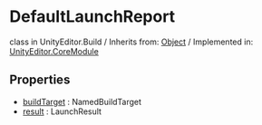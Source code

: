 # DefaultLaunchReport
class in UnityEditor.Build
 / Inherits from: <a href="https://docs.unity3d.com/6000.1/Documentation/ScriptReference/Object.html">Object</a> / Implemented in: <a href="https://docs.unity3d.com/6000.1/Documentation/ScriptReference/UnityEditor.CoreModule.html">UnityEditor.CoreModule</a>

## Properties
- <a href="https://docs.unity3d.com/6000.1/Documentation/ScriptReference/DefaultLaunchReport-buildTarget.html">buildTarget</a> : NamedBuildTarget
- <a href="https://docs.unity3d.com/6000.1/Documentation/ScriptReference/DefaultLaunchReport-result.html">result</a> : LaunchResult
